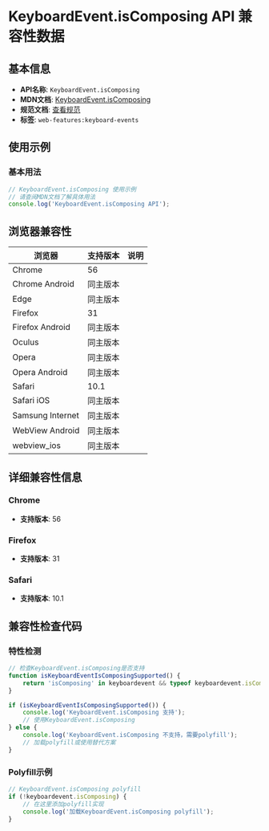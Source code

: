 # KeyboardEvent.isComposing API 兼容性数据

## 基本信息

- **API名称**: `KeyboardEvent.isComposing`
- **MDN文档**: [KeyboardEvent.isComposing](https://developer.mozilla.org/docs/Web/API/KeyboardEvent/isComposing)
- **规范文档**: [查看规范](https://w3c.github.io/uievents/#dom-keyboardevent-iscomposing)
- **标签**: `web-features:keyboard-events`

## 使用示例

### 基本用法

```javascript
// KeyboardEvent.isComposing 使用示例
// 请查阅MDN文档了解具体用法
console.log('KeyboardEvent.isComposing API');
```

## 浏览器兼容性

| 浏览器 | 支持版本 | 说明 |
|--------|----------|------|
| Chrome | 56 |  |
| Chrome Android | 同主版本 |  |
| Edge | 同主版本 |  |
| Firefox | 31 |  |
| Firefox Android | 同主版本 |  |
| Oculus | 同主版本 |  |
| Opera | 同主版本 |  |
| Opera Android | 同主版本 |  |
| Safari | 10.1 |  |
| Safari iOS | 同主版本 |  |
| Samsung Internet | 同主版本 |  |
| WebView Android | 同主版本 |  |
| webview_ios | 同主版本 |  |

## 详细兼容性信息

### Chrome

- **支持版本**: 56

### Firefox

- **支持版本**: 31

### Safari

- **支持版本**: 10.1

## 兼容性检查代码

### 特性检测

```javascript
// 检查KeyboardEvent.isComposing是否支持
function isKeyboardEventIsComposingSupported() {
    return 'isComposing' in keyboardevent && typeof keyboardevent.isComposing === 'function';
}

if (isKeyboardEventIsComposingSupported()) {
    console.log('KeyboardEvent.isComposing 支持');
    // 使用KeyboardEvent.isComposing
} else {
    console.log('KeyboardEvent.isComposing 不支持，需要polyfill');
    // 加载polyfill或使用替代方案
}
```

### Polyfill示例

```javascript
// KeyboardEvent.isComposing polyfill
if (!keyboardevent.isComposing) {
    // 在这里添加polyfill实现
    console.log('加载KeyboardEvent.isComposing polyfill');
}
```

